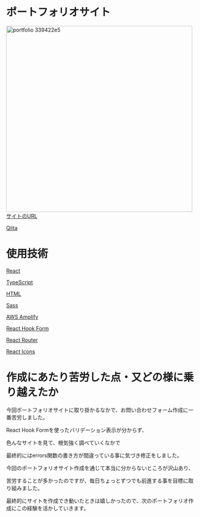 <h1>ポートフォリオサイト</h1>

<img width="500" alt="portfolio 339422e5" src="https://user-images.githubusercontent.com/64819709/145509592-99758ae3-798c-42ec-8dab-de32a3310469.png">
<a href ="https://main.d26pg9lcxh94j6.amplifyapp.com">サイトのURL</a>

<a href = "https://qiita.com/Yuta-Tsutsumi/items/4c29b64f1344d3a2b38e">Qiita</a>

<h1>使用技術</h1>

<a href="https://ja.legacy.reactjs.org/">React</a>

<a href="https://www.typescriptlang.org/">TypeScript</a>

<a href="https://html.spec.whatwg.org/multipage/">HTML</a>

<a href="https://sass-lang.com/documentation/">Sass</a>

<a href="https://docs.amplify.aws/start/q/integration/react-native/?sc_icampaign=react-native-start&sc_ichannel=docs-home">AWS Amplify</a>

<a href="https://react-hook-form.com/">React Hook Form</a>

<a href="https://v5.reactrouter.com/">React Router</a>

<a href="https://react-icons.github.io/react-icons">React Icons</a>

<h1>作成にあたり苦労した点・又どの様に乗り越えたか</h1>
<p>今回ポートフォリオサイトに取り掛かるなかで、お問い合わせフォーム作成に一番苦労しました。</p>
<p>React Hook Formを使ったバリデーション表示が分からず、</p>
<p>色んなサイトを見て、根気強く調べていくなかで</p>
<p>最終的にはerrors関数の書き方が間違っている事に気づき修正をしました。</p>
<p>今回のポートフォリオサイト作成を通じて本当に分からないところが沢山あり、</p>
<p>苦労することが多かったのですが、毎日ちょっとずつでも前進する事を目標に取り組みました。</p>
<p>最終的にサイトを作成でき動いたときは嬉しかったので、次のポートフォリオ作成にこの経験を活かしていきます。</p>
